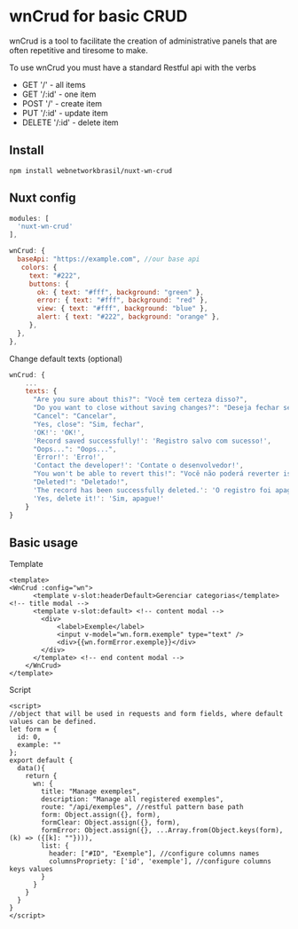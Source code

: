 # wnCrud for basic CRUD
wnCrud is a tool to facilitate the creation of administrative panels that are often repetitive and tiresome to make.

To use wnCrud you must have a standard Restful api with the verbs 
- GET '/' - all items
- GET '/:id' - one item
- POST '/' - create item
- PUT '/:id' - update item
- DELETE '/:id' - delete item

## Install

    npm install webnetworkbrasil/nuxt-wn-crud

## Nuxt config
```js
modules: [
  'nuxt-wn-crud'
],

wnCrud: {
  baseApi: "https://example.com", //our base api
   colors: {
     text: "#222",
     buttons: {
       ok: { text: "#fff", background: "green" },
       error: { text: "#fff", background: "red" },
       view: { text: "#fff", background: "blue" },
       alert: { text: "#222", background: "orange" },
     },
  },
},
```

Change default texts (optional)
```js
wnCrud: {
    ...
    texts: {
      "Are you sure about this?": "Você tem certeza disso?",
      "Do you want to close without saving changes?": "Deseja fechar sem salvar as alterações?",
      "Cancel": "Cancelar",
      "Yes, close": "Sim, fechar",
      'OK!': 'OK!',
      'Record saved successfully!': 'Registro salvo com sucesso!',
      "Oops...": "Oops...",
      'Error!': 'Erro!',
      'Contact the developer!': 'Contate o desenvolvedor!',
      "You won't be able to revert this!": "Você não poderá reverter isso!",
      "Deleted!": "Deletado!",
      'The record has been successfully deleted.': 'O registro foi apagado com sucesso.',
      'Yes, delete it!': 'Sim, apague!'
    }
}
```

## Basic usage

Template

    <template>
    <WnCrud :config="wn">
          <template v-slot:headerDefault>Gerenciar categorias</template> <!-- title modal -->
          <template v-slot:default> <!-- content modal -->
            <div>
                <label>Exemple</label>
                <input v-model="wn.form.exemple" type="text" />
                <div>{{wn.formError.exemple}}</div>
            </div>
          </template> <!-- end content modal -->
        </WnCrud>
    </template>

Script

    <script>
    //object that will be used in requests and form fields, where default values ​​can be defined. 
    let form = {
      id: 0,
      example: ""
    };
    export default {
      data(){
        return {
          wn: {
            title: "Manage exemples",
            description: "Manage all registered exemples",
            route: "/api/exemples", //restful pattern base path
            form: Object.assign({}, form),
            formClear: Object.assign({}, form),
            formError: Object.assign({}, ...Array.from(Object.keys(form), (k) => ({[k]: ""}))),
            list: {
              header: ["#ID", "Exemple"], //configure columns names
              columnsPropriety: ['id', 'exemple'], //configure columns keys values
            }
          }
        }
      }
    }
    </script>
